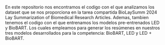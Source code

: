 En este repositorio nos encontramos el codigo con el que analizamos los dataset que se nos proporciona en la tarea compartida BioLaySumm 2024 Lay Summarization of Biomedical Research Articles.
Ademas, tambien tenemos el codigo con el que entrenamos los modelos pre-entrenados LED y BioBART. Los cuales empleamos para generar los resúmenes en nuestros tres modelos desarrollados para la competencia: BioBART, LED y LED + BioBART.
